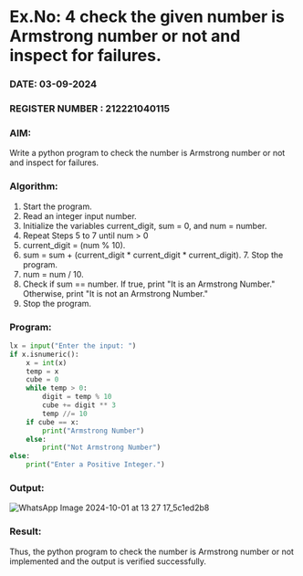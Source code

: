 # Ex.No: 4 check the given number is Armstrong number or not and inspect for failures.
### DATE: 03-09-2024                                                                       
### REGISTER NUMBER : 212221040115
### AIM: 
Write a python program to check the number is Armstrong number or not and inspect for failures.

### Algorithm:
1.  Start the program.
2.	Read an integer input number.
3.	Initialize the variables current_digit, sum = 0, and num = number.
4.	Repeat Steps 5 to 7 until num > 0
5.	current_digit = (num % 10).
6.	sum = sum + (current_digit * current_digit * current_digit). 7. Stop the program.
7.	num = num / 10.
8.	Check if sum == number. If true, print "It is an Armstrong Number." Otherwise, print "It is not an Armstrong Number."
9.	Stop the program.

### Program:

```py
lx = input("Enter the input: ")
if x.isnumeric():
    x = int(x)
    temp = x
    cube = 0
    while temp > 0:
        digit = temp % 10
        cube += digit ** 3
        temp //= 10
    if cube == x:
        print("Armstrong Number")
    else:
        print("Not Armstrong Number")
else:
    print("Enter a Positive Integer.")

```

### Output:

![WhatsApp Image 2024-10-01 at 13 27 17_5c1ed2b8](https://github.com/user-attachments/assets/fc7233da-aaaf-448b-b92c-965b23ea6e90)


### Result:
Thus, the python program to check the number is Armstrong number or not implemented and the output is verified successfully.



